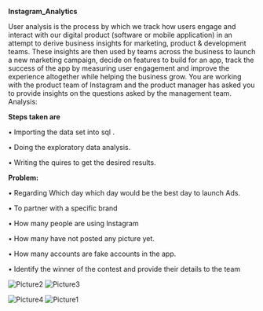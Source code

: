 **Instagram_Analytics**

User analysis is the process by which we track how users engage and interact with our digital product (software or mobile application) in an attempt to derive business insights for marketing, product & development teams. These insights are then used by teams across the business to launch a new marketing campaign, decide on features to build for an app, track the success of the app by measuring user engagement and improve the experience altogether while helping the business grow. You are working with the product team of Instagram and the product manager has asked you to provide insights on the questions asked by the management team.
Analysis: 


**Steps taken are**


•	Importing the data set into sql .

•	Doing the exploratory data analysis.

•	Writing the quires to get the desired results.


**Problem:**

•	Regarding Which day which day would be the best day to launch Ads.

•	To partner with a specific brand 


•	How many people are using Instagram

•	How many have not posted any picture yet.

•	How many accounts are fake accounts in the app.

•	Identify the winner of the contest and provide their details to the team



![Picture2](https://github.com/user-attachments/assets/55c045d2-ed45-436d-9a8c-58ed58d3a2a7)                      ![Picture3](https://github.com/user-attachments/assets/16434a10-b808-4ceb-8c85-4f07be729d5d)


![Picture4](https://github.com/user-attachments/assets/2c9d950e-3be4-4779-b319-d333260c3d62)                      ![Picture1](https://github.com/user-attachments/assets/efce8eac-199e-4739-a73f-32689fa7be3d)


